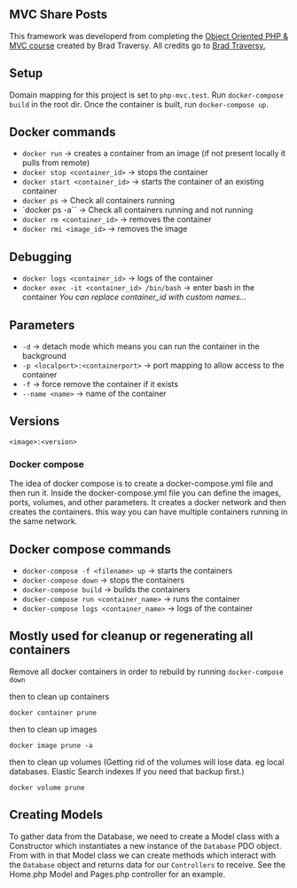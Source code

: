 ## MVC Share Posts
This framework was developerd from completing the [Object Oriented PHP & MVC course](https://www.udemy.com/course/object-oriented-php-mvc/) created by Brad Traversy.
All credits go to [Brad Traversy.](https://www.youtube.com/user/TechGuyWeb)

## Setup
Domain mapping for this project is set to `php-mvc.test`.
Run `docker-compose build` in the root dir. Once the container is built, run `docker-compose up`.

## Docker commands

- `docker run` -> creates a container from an image (if not present locally it pulls from remote)
- `docker stop <container_id>` -> stops the container
- `docker start <container_id>` -> starts the container of an existing container
- `docker ps` -> Check all containers running
- `docker ps -a`` -> Check all containers running and not running
- `docker rm <container_id>` -> removes the container
- `docker rmi <image_id>` -> removes the image

## Debugging

- `docker logs <container_id>` -> logs of the container
- `docker exec -it <container_id> /bin/bash` -> enter bash in the container
*You can replace container_id with custom names...*

## Parameters

- `-d` -> detach mode which means you can run the container in the background
- `-p <localport>:<containerport>` -> port mapping to allow access to the container
- `-f` -> force remove the container if it exists
- `--name <name>` -> name of the container

## Versions

```<image>:<version>```

### Docker compose

The idea of docker compose is to create a docker-compose.yml file and then run it.
Inside the docker-compose.yml file you can define the images, ports, volumes, and other parameters.
It creates a docker network and then creates the containers. this way you can have multiple containers running in the same network.

## Docker compose commands

- `docker-compose -f <filename> up` -> starts the containers
- `docker-compose down` -> stops the containers
- `docker-compose build` -> builds the containers
- `docker-compose run <container_name>` -> runs the container
- `docker-compose logs <container_name>` -> logs of the container

## Mostly used for cleanup or regenerating all containers

Remove all docker containers in order to rebuild by running
`docker-compose down`

then to clean up containers

`docker container prune`

then to clean up images

`docker image prune -a`

then to clean up volumes (Getting rid of the volumes will lose data. eg local databases. Elastic Search indexes If you need that backup first.)

`docker volume prune`

## Creating Models
To gather data from the Database, we need to create a Model class with a Constructor which instantiates a new instance of the `Database` PDO object.
From with in that Model class we can create methods which interact with the `Database` object and returns data for our `Controllers` to receive. See the Home.php Model and Pages.php controller for an example.

